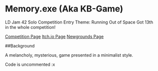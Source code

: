 # Memory.exe (Aka KB-Game)
LD Jam 42 Solo Competition Entry
Theme: Running Out of Space
Got 13th in the whole competition!

[Competition Page](https://ldjam.com/events/ludum-dare/42/memory-exe)
[Itch.io Page](https://squidly.itch.io/memory)
[Newgrounds Page](https://www.newgrounds.com/portal/view/715381)

##Background

A melancholy, mysterious, game presented in a minimalist style.

Code is uncommented :x

